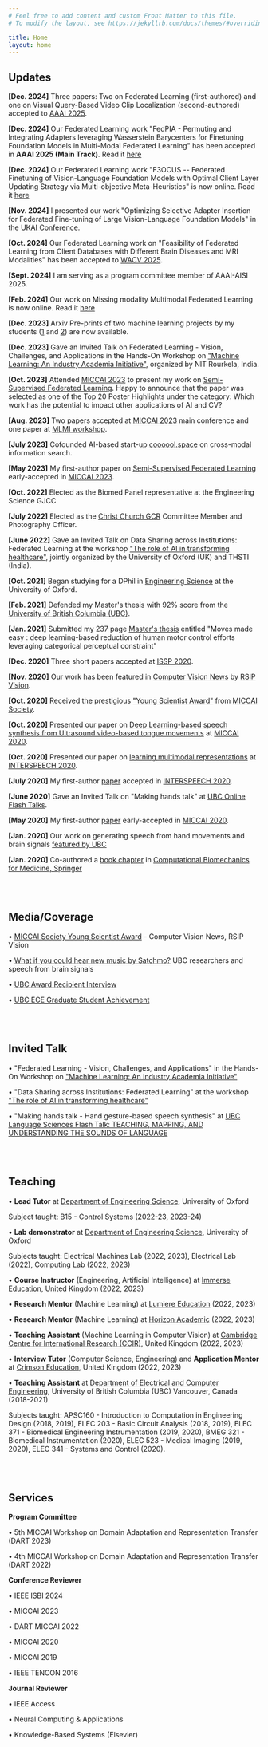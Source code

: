 ```yaml
---
# Feel free to add content and custom Front Matter to this file.
# To modify the layout, see https://jekyllrb.com/docs/themes/#overriding-theme-defaults

title: Home
layout: home
---
```

## Updates
**[Dec. 2024]** Three papers: Two on Federated Learning (first-authored) and one on Visual Query-Based Video Clip Localization (second-authored) accepted to [AAAI 2025](https://aaai.org/conference/aaai/aaai-25/).

**[Dec. 2024]** Our Federated Learning work "FedPIA - Permuting and Integrating Adapters leveraging Wasserstein Barycenters
for Finetuning Foundation Models in Multi-Modal Federated Learning" has been accepted in **AAAI 2025 (Main Track)**. Read it [here](https://arxiv.org/pdf/2412.14424)

**[Dec. 2024]** Our Federated Learning work "F3OCUS -- Federated Finetuning of Vision-Language Foundation Models with Optimal Client Layer Updating Strategy via Multi-objective Meta-Heuristics" is now online. Read it [here](https://arxiv.org/pdf/2411.11912)

**[Nov. 2024]** I presented our work "Optimizing Selective Adapter Insertion for Federated Fine-tuning of Large Vision-Language Foundation Models" in the [UKAI Conference](https://uk-ai.org/ukai2024/).

**[Oct. 2024]** Our Federated Learning work on "Feasibility of Federated Learning from Client Databases with Different Brain Diseases and MRI Modalities" has been accepted to [WACV 2025](https://wacv2025.thecvf.com/). 

**[Sept. 2024]** I am serving as a program committee member of AAAI-AISI 2025.

**[Feb. 2024]** Our work on Missing modality Multimodal Federated Learning is now online. Read it [here](https://arxiv.org/pdf/2402.05294)

**[Dec. 2023]** Arxiv Pre-prints of two machine learning projects by my students ([1](https://arxiv.org/pdf/2312.05717.pdf) and [2](https://arxiv.org/pdf/2312.07571.pdf)) are now available.

**[Dec. 2023]** Gave an Invited Talk on Federated Learning - Vision, Challenges, and Applications in the Hands-On Workshop on <a href="https://twitter.com/nitrourkela/status/1719255807605498108">"Machine Learning: An Industry Academia Initiative"</a>, organized by NIT Rourkela, India.

**[Oct. 2023]** Attended <a href="https://conferences.miccai.org/2023/en/default.asp">MICCAI 2023</a> to present my work on <a href="https://arxiv.org/pdf/2310.18815.pdf">Semi-Supervised Federated Learning</a>. Happy to announce that the paper was selected as one of the Top 20 Poster Highlights under the category: Which work has the potential to impact other applications of AI and CV?

**[Aug. 2023]** Two papers accepted at <a href="https://conferences.miccai.org/2023/en/default.asp">MICCAI 2023</a> main conference and one paper at <a href="https://sites.google.com/view/mlmi2023/">MLMI workshop</a>.

**[July 2023]** Cofounded AI-based start-up <a href="https://coooool.space">coooool.space</a> on cross-modal information search.

**[May 2023]** My first-author paper on <a href="https://arxiv.org/pdf/2310.18815.pdf">Semi-Supervised Federated Learning</a> early-accepted in <a href="https://conferences.miccai.org/2023/en/default.asp">MICCAI 2023</a>.

**[Oct. 2022]** Elected as the Biomed Panel representative at the Engineering Science GJCC

**[July 2022]** Elected as the <a href="https://www.chchgcr.com/">Christ Church GCR</a> Committee Member and Photography Officer.

**[June 2022]** Gave an Invited Talk on Data Sharing across Institutions: Federated Learning at the workshop <a href="https://www.garbhinicohort.in/workshop/">"The role of AI in transforming healthcare"</a>, jointly organized by the University of Oxford (UK) and THSTI (India).

**[Oct. 2021]** Began studying for a DPhil in <a href="https://eng.ox.ac.uk/">Engineering Science</a> at the University of Oxford.

**[Feb. 2021]** Defended my Master's thesis with 92% score from the <a href="https://www.ubc.ca/">University of British Columbia (UBC)</a>.

**[Jan. 2021]** Submitted my 237 page <a href="https://open.library.ubc.ca/soa/cIRcle/collections/ubctheses/24/items/1.0396540">Master's thesis</a> entitled "Moves made easy : deep learning-based reduction of human motor control efforts leveraging categorical perceptual constraint"

**[Dec. 2020]** Three short papers accepted at  <a href="https://issp2020.yale.edu/">ISSP 2020</a>.

**[Nov. 2020]** Our work has been featured in <a href="https://www.rsipvision.com/ComputerVisionNews-2020November/18/">Computer Vision News</a> by <a href="https://www.rsipvision.com">RSIP Vision</a>.

**[Oct. 2020]** Received the prestigious <a href="http://www.miccai.org/about-miccai/awards/best-paper-award-and-young-scientist-award/">"Young Scientist Award"</a> from <a href="http://www.miccai.org">MICCAI Society</a>.

**[Oct. 2020]** Presented our paper on <a href="https://link.springer.com/chapter/10.1007/978-3-030-59716-0_45">Deep Learning-based speech synthesis from Ultrasound video-based tongue movements</a> at <a href="https://miccai2020.org/en/">MICCAI 2020</a>.

**[Oct. 2020]** Presented our paper on <a href="https://arxiv.org/abs/2005.09463">learning multimodal representations</a> at <a href="http://www.interspeech2020.org/">INTERSPEECH 2020</a>.

**[July 2020]** My first-author <a href="https://arxiv.org/abs/2005.09463">paper</a> accepted in <a href="http://www.interspeech2020.org/">INTERSPEECH 2020</a>.

**[June 2020]** Gave an Invited Talk on "Making hands talk" at <a href="https://languagesciences.ubc.ca/news-events/events/jun-12-2020-teaching-mapping-and-understanding-sounds-language-online-flash-talks">UBC Online Flash Talks</a>.

**[May 2020]** My first-author <a href="https://link.springer.com/chapter/10.1007/978-3-030-59716-0_45">paper</a> early-accepted in <a href="https://miccai2020.org/en/">MICCAI 2020</a>.

**[Jan. 2020]** Our work on generating speech from hand movements and brain signals <a href="https://www.youtube.com/watch?v=R5idxOkZiCkUBC">featured by UBC</a>

**[Jan. 2020]** Co-authored a <a href="https://link.springer.com/chapter/10.1007/978-3-030-15923-8_11">book chapter</a> in <a href="https://link.springer.com/book/10.1007/978-3-030-15923-8">Computational Biomechanics for Medicine, Springer</a>

<br>
<br>

## Media/Coverage

•  <a href="https://www.rsipvision.com/ComputerVisionNews-2020November/18/">MICCAI Society Young Scientist Award</a> - Computer Vision News, RSIP Vision

•  <a href="https://www.youtube.com/watch?v=R5idxOkZiCk">What if you could hear new music by Satchmo?</a> UBC researchers and speech from brain signals

•  <a href="https://www.grad.ubc.ca/campus-community/meet-our-students/saha-pramit">UBC Award Recipient Interview</a>

•  <a href="https://www.ece.ubc.ca/news/202007/ece-student-pramit-saha-leads-imagine-speech-recognition-project">UBC ECE Graduate Student Achievement</a>


<br>
<br>

## Invited Talk

•  "Federated Learning - Vision, Challenges, and Applications" in the Hands-On Workshop on <a href="https://twitter.com/nitrourkela/status/1719255807605498108">"Machine Learning: An Industry Academia Initiative"</a>

•  "Data Sharing across Institutions: Federated Learning" at the workshop <a href="https://www.garbhinicohort.in/workshop/">"The role of AI in transforming healthcare"</a>

•  "Making hands talk - Hand gesture-based speech synthesis" at <a href="https://languagesciences.ubc.ca/news-events/events/jun-12-2020-teaching-mapping-and-understanding-sounds-language-online-flash-talks">UBC Language Sciences Flash Talk: TEACHING, MAPPING, AND UNDERSTANDING THE
SOUNDS OF LANGUAGE</a>


<br>
<br>

## Teaching

• **Lead Tutor** at <a href="https://eng.ox.ac.uk/">Department of Engineering Science</a>, University of Oxford 

  Subject taught: B15 - Control Systems (2022-23, 2023-24)

• **Lab demonstrator** at <a href="https://eng.ox.ac.uk/">Department of Engineering Science</a>, University of Oxford

  Subjects taught: Electrical Machines Lab (2022, 2023), Electrical Lab (2022), Computing Lab (2022, 2023)
  
• **Course Instructor** (Engineering, Artificial Intelligence) at <a href="https://www.immerse.education/">Immerse Education</a>, United Kingdom (2022, 2023)
  
• **Research Mentor** (Machine Learning) at <a href="https://www.lumiere-education.com/">Lumiere Education</a> (2022, 2023)

• **Research Mentor** (Machine Learning) at <a href="https://www.horizoninspires.com/">Horizon Academic</a> (2022, 2023)

• **Teaching Assistant** (Machine Learning in Computer Vision) at <a href="https://cambridge-research.org/">Cambridge Centre for International Research (CCIR)</a>,  United Kingdom (2022, 2023)

• **Interview Tutor** (Computer Science, Engineering) and **Application Mentor** at <a href="https://www.crimsoneducation.org/uk/">Crimson Education</a>, United Kingdom (2022, 2023)

• **Teaching Assistant** at <a href="https://ece.ubc.ca/">Department of Electrical and Computer Engineering</a>, University of British Columbia (UBC) Vancouver, Canada (2018-2021)

  Subjects taught: APSC160 - Introduction to Computation in Engineering Design (2018, 2019), ELEC 203 - Basic Circuit Analysis (2018, 2019), ELEC 371 - Biomedical Engineering Instrumentation (2019, 2020), BMEG 321 - Biomedical Instrumentation (2020), ELEC 523 - Medical Imaging (2019, 2020), ELEC 341 - Systems and Control (2020).
  
<br>
<br>

## Services

   **Program Committee**

   •  5th MICCAI Workshop on Domain Adaptation and Representation Transfer (DART 2023)

   •  4th MICCAI Workshop on Domain Adaptation and Representation Transfer (DART 2022)

   **Conference Reviewer**

   •  IEEE ISBI 2024
  
   •  MICCAI 2023
  
   •  DART MICCAI 2022
  
   •  MICCAI 2020
  
   •  MICCAI 2019
  
   •  IEEE TENCON 2016

   **Journal Reviewer**

   •  IEEE Access
  
   •  Neural Computing & Applications

   •  Knowledge-Based Systems (Elsevier)
   
<br>
<br>
<br>
<br>

